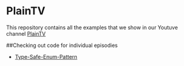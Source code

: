# PlainTV
This repository contains all the examples that we show in our Youtuve channel [PlainTV](https://www.youtube.com/channel/UCBy2TspmpSj9Xq_2xekJrJw)

##Checking out code for individual episodies
- [Type-Safe-Enum-Pattern](https://github.com/PlainConcepts/plaintv/tree/master/type_safe_enum_pattern)

